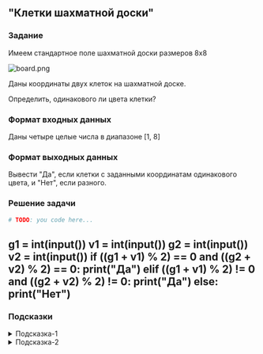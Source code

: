 ## "Клетки шахматной доски"

### Задание

Имеем стандартное поле шахматной доски размеров 8x8

![board.png](img/board.png)

Даны координаты двух клеток на шахматной доске.

Определить, одинакового ли цвета клетки?

### Формат входных данных

Даны четыре целые числа в диапазоне [1, 8]

### Формат выходных данных

Вывести "Да", если клетки с заданными координатам одинакового цвета, и "Нет", если разного.

### Решение задачи

```python
# TODO: you code here...
```
g1 = int(input())
v1 = int(input())
g2 = int(input())
v2 = int(input())
if ((g1 + v1) % 2) == 0 and ((g2 + v2) % 2) == 0:
    print("Да")
elif ((g1 + v1) % 2) != 0 and ((g2 + v2) % 2) != 0:
    print("Да")
else:
    print("Нет")
---

### Подсказки

<details>
<summary>Подсказка-1</summary>
Условие для проверки четности числа:

```python
n % 2 == 0
```

</details>

<details>
<summary>Подсказка-2</summary>
Сумма двух нечетных чисел, всегда четная.
</details>
